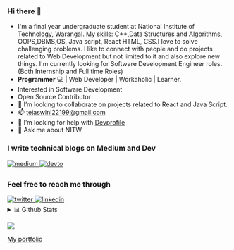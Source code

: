 ### Hi there 👋

<!--
**tejaswini22199/tejaswini22199** is a ✨ _special_ ✨ repository because its `README.md` (this file) appears on your GitHub profile.

Here are some ideas to get you started:-->
 -  I'm a final year undergraduate student at National Institute of Technology, Warangal.
    My skills:
    C++,Data Structures and Algorithms, OOPS,DBMS,OS, Java script, React HTML, CSS.I love to solve challenging problems.
    I like to connect with people and do projects related to Web Development but not limited to it and also explore new things.
    I'm currently looking for Software Development Engineer roles.(Both Internship and Full time Roles)
- <strong>Programmer</strong> :computer: | Web Developer | Workaholic | Learner. 
- Interested in Software Development
- Open Source Contributor
- 👯 I’m looking to collaborate on projects related to React and Java Script.
- 📫 tejaswini22199@gmail.com
- 🤔 I’m looking for help with [Devprofile](https://github.com/tejaswini22199/DevFolio)
-  💬 Ask me about NITW
### I write technical blogs on Medium and Dev
<a href="https://powercoder1.medium.com/" target="_blank">
<img src=https://img.shields.io/badge/medium-%23292929.svg?&style=for-the-badge&logo=medium&logoColor=white alt=medium style="margin-bottom: 5px;" />
</a> 
<a href="https://dev.to/powercoder" target="_blank">
<img src=https://img.shields.io/badge/dev.to-%2308090A.svg?&style=for-the-badge&logo=dev.to&logoColor=white alt=devto style="margin-bottom: 5px;" />
</a>

### Feel free to reach me through
<a href="https://twitter.com/Tejaswi30533550" target="_blank">
<img src=https://img.shields.io/badge/twitter-%2300acee.svg?&style=for-the-badge&logo=twitter&logoColor=white alt=twitter style="margin-bottom: 5px;" />
</a>
<a href="https://linkedin.com/in/tejaswinivakkalagaddi" target="_blank">
<img src=https://img.shields.io/badge/linkedin-%231E77B5.svg?&style=for-the-badge&logo=linkedin&logoColor=white alt=linkedin style="margin-bottom: 5px;" />
</a>
<details>
<summary>📊 Github Stats</summary>

<p align="center"> <img src="https://github-readme-stats.vercel.app/api?username=tejaswini22199&show_icons=true&theme=vision-friendly-dark" alt="PowerCoder | Stats" />
 
<p align="center"><img src="https://github-readme-stats.vercel.app/api/top-langs/?username=tejaswini22199&layout=compact&theme=vision-friendly-dark" width="350" height="250" >
</div>

<div align="center">

[![GitHub Streak](https://github-readme-streak-stats.herokuapp.com/?user=tejaswini22199&theme=vision-friendly-dark)](https://github.com/tejaswini22199)

</div>

<div align="center">

[![GitHub Streak](https://github-profile-trophy.vercel.app/?username=tejaswini22199&margin-w=15&theme=vision-friendly-dark&column=3)](https://github.com/tejaswini22199)

</div>
</details>

![](https://visitor-badge.glitch.me/badge?page_id=tejaswini22199.tejaswini22199)

[My portfolio](https://tejaswinivakkalagaddi.netlify.app/)

